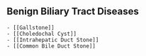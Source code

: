 ## Benign Biliary Tract Diseases
	- [[Gallstone]]
	- [[Choledochal Cyst]]
	- [[Intrahepatic Duct Stone]]
	- [[Common Bile Duct Stone]]